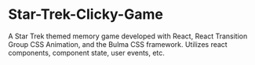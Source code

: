 # Star-Trek-Clicky-Game
A Star Trek themed memory game developed with React, React Transition Group CSS Animation, and the Bulma CSS framework. Utilizes react components, component state, user events, etc.